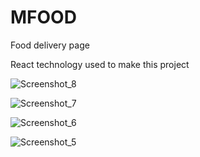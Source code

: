 
# MFOOD
Food delivery page


React technology used to make this project


![Screenshot_8](https://github.com/MaksymusPrime/MFOOD/assets/121817168/7d6a9e56-7cbe-40d1-95af-96a3d8d53bb8)

![Screenshot_7](https://github.com/MaksymusPrime/MFOOD/assets/121817168/e0343338-b1b6-44fd-94c7-d919e6508e3a)

![Screenshot_6](https://github.com/MaksymusPrime/MFOOD/assets/121817168/469639c1-6113-44a1-aa47-51c59f4a8b92)

![Screenshot_5](https://github.com/MaksymusPrime/MFOOD/assets/121817168/98b1d026-8277-4fd9-befe-13b9a1e01ae1)
